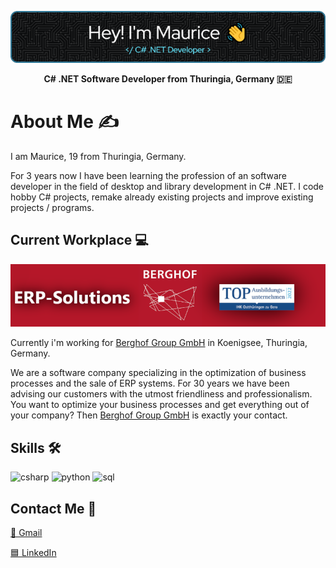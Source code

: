 <p align="center">
  <img src="https://raw.githubusercontent.com/mauricepreiss/mauricepreiss/main/mauricepreiss-header-image.png" />
</p>

<p align="center">
  <b>C# .NET Software Developer from Thuringia, Germany 🇩🇪</b>
</p>

# About Me ✍️
I am Maurice, 19 from Thuringia, Germany. 

For 3 years now I have been learning the profession of an software developer in the field of desktop and library development in C# .NET. I code hobby C# projects, remake already existing projects and improve existing projects / programs.

## Current Workplace 💻
<p align="center">
  <img src="https://raw.githubusercontent.com/mauricepreiss/mauricepreiss/main/github-banner-berghof.png" />
</p>

Currently i'm working for [Berghof Group GmbH](https://berghof.group/) in Koenigsee, Thuringia, Germany. 

We are a software company specializing in the optimization of business processes and the sale of ERP systems. For 30 years we have been advising our customers with the utmost friendliness and professionalism. You want to optimize your business processes and get everything out of your company? Then [Berghof Group GmbH](https://www.berghof-systeme.de/) is exactly your contact. 

## Skills 🛠️
<img src="https://img.icons8.com/fluency/48/000000/c-sharp-logo.png" alt="csharp" style="max-width: 100%;"> <img 
src="https://img.icons8.com/fluency/48/null/python.png" alt="python" style="max-width: 100%;"> <img 
src="https://img.icons8.com/external-flat-juicy-fish/48/null/external-sql-coding-and-development-flat-flat-juicy-fish.png" alt="sql" style="max-width: 100%;">

## Contact Me 🤙
[📧 Gmail](mailto:preiss.maurice@gmail.com)

[🟦 LinkedIn](https://de.linkedin.com/in/maurice-prei%C3%9F-b78919234)
